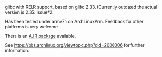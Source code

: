 glibc with RELR support, based on glibc 2.33. (Currently outdated the actual version is 2.35: [issue#2](https://github.com/pejobo/glibc-widevine/issues/2). 

Has been tested under armv7h on ArchLinuxArm. Feedback for other platforms is very welcome.

There is an [AUR package](https://aur.archlinux.org/packages/glibc-widevine) available.

See https://bbs.archlinux.org/viewtopic.php?pid=2006006 for further information.
